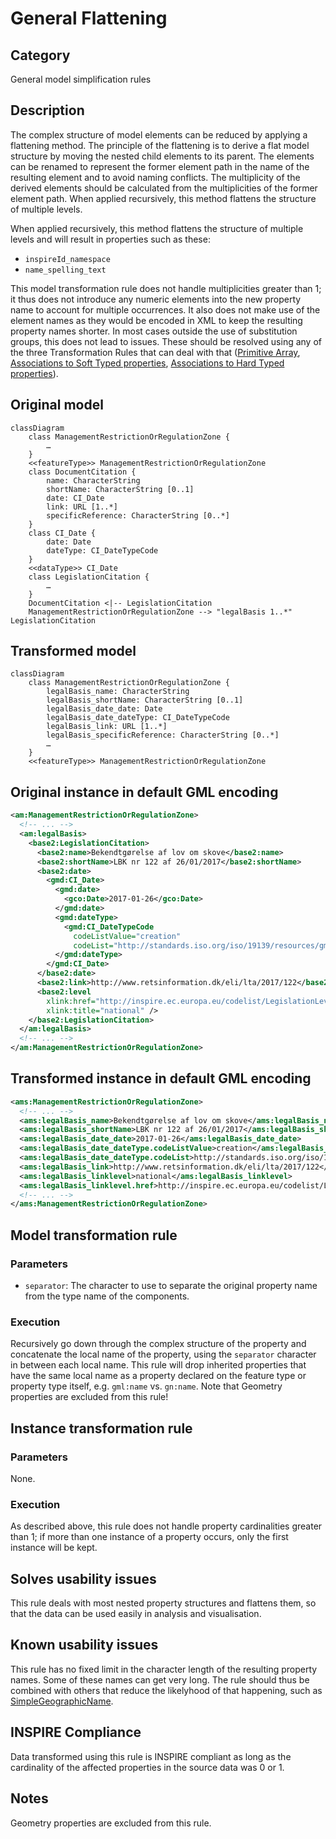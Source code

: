 # General Flattening

## Category

General model simplification rules

## Description

The complex structure of model elements can be reduced by applying a flattening method. The principle of the flattening is to derive a flat model structure by moving the nested child elements to its parent. The elements can be renamed to represent the former element path in the name of the resulting element and to avoid naming conflicts. The multiplicity of the derived elements should be calculated from the multiplicities of the former element path. When applied recursively, this method flattens the structure of multiple levels.

When applied recursively, this method flattens the structure of multiple levels and will result in properties such as these:

- `inspireId_namespace`
- `name_spelling_text`

This model transformation rule does not handle multiplicities greater than 1; it thus does not introduce any numeric elements into the new property name to account for multiple occurrences. It also does not make use of the element names as they would be encoded in XML to keep the resulting property names shorter. In most cases outside the use of substitution groups, this does not lead to issues. These should be resolved using any of the three Transformation Rules that can deal with that ([Primitive Array](./ExtractPrimitiveArray.md), [Associations to Soft Typed properties](./AssociatedComponentsSoftType.md), [Associations to Hard Typed properties](./AssociatedComponentsHardType.md)).

## Original model

```mermaid
classDiagram
    class ManagementRestrictionOrRegulationZone {
        …
    }
    <<featureType>> ManagementRestrictionOrRegulationZone
    class DocumentCitation {
        name: CharacterString
        shortName: CharacterString [0..1]
        date: CI_Date
        link: URL [1..*]
        specificReference: CharacterString [0..*]
    }
    class CI_Date {
        date: Date
        dateType: CI_DateTypeCode
    }
    <<dataType>> CI_Date
    class LegislationCitation {
        …
    }
    DocumentCitation <|-- LegislationCitation
    ManagementRestrictionOrRegulationZone --> "legalBasis 1..*" LegislationCitation
```

## Transformed model

```mermaid
classDiagram
    class ManagementRestrictionOrRegulationZone {
        legalBasis_name: CharacterString
        legalBasis_shortName: CharacterString [0..1]
        legalBasis_date_date: Date
        legalBasis_date_dateType: CI_DateTypeCode
        legalBasis_link: URL [1..*]
        legalBasis_specificReference: CharacterString [0..*]
        …
    }
    <<featureType>> ManagementRestrictionOrRegulationZone
```

## Original instance in default GML encoding

```xml
<am:ManagementRestrictionOrRegulationZone>
  <!-- ... -->
  <am:legalBasis>
    <base2:LegislationCitation>
      <base2:name>Bekendtgørelse af lov om skove</base2:name>
      <base2:shortName>LBK nr 122 af 26/01/2017</base2:shortName>
      <base2:date>
        <gmd:CI_Date>
          <gmd:date>
            <gco:Date>2017-01-26</gco:Date>
          </gmd:date>
          <gmd:dateType>
            <gmd:CI_DateTypeCode
              codeListValue="creation"
              codeList="http://standards.iso.org/iso/19139/resources/gmxCodelists.xml#CI_DateTypeCode" />
          </gmd:dateType>
        </gmd:CI_Date>
      </base2:date>
      <base2:link>http://www.retsinformation.dk/eli/lta/2017/122</base2:link>
      <base2:level
	    xlink:href="http://inspire.ec.europa.eu/codelist/LegislationLevelValue/national"
		xlink:title="national" />
    </base2:LegislationCitation>
  </am:legalBasis>
  <!-- ... -->
</am:ManagementRestrictionOrRegulationZone>
```
   
## Transformed instance in default GML encoding

```xml
<ams:ManagementRestrictionOrRegulationZone>
  <!-- ... -->
  <ams:legalBasis_name>Bekendtgørelse af lov om skove</ams:legalBasis_name>
  <ams:legalBasis_shortName>LBK nr 122 af 26/01/2017</ams:legalBasis_shortName>
  <ams:legalBasis_date_date>2017-01-26</ams:legalBasis_date_date>
  <ams:legalBasis_date_dateType.codeListValue>creation</ams:legalBasis_date_dateType.codeListValue>
  <ams:legalBasis_date_dateType.codeList>http://standards.iso.org/iso/19139/resources/gmxCodelists.xml#CI_DateTypeCode</ams:legalBasis_date_dateType.codeList>
  <ams:legalBasis_link>http://www.retsinformation.dk/eli/lta/2017/122</ams:legalBasis_link>
  <ams:legalBasis_linklevel>national</ams:legalBasis_linklevel>
  <ams:legalBasis_linklevel.href>http://inspire.ec.europa.eu/codelist/LegislationLevelValue/national</ams:legalBasis_linklevel.href>
  <!-- ... -->
</ams:ManagementRestrictionOrRegulationZone>
``` 

## Model transformation rule

### Parameters

- `separator`: The character to use to separate the original property name from the type name of the components.

### Execution

Recursively go down through the complex structure of the property and concatenate the local name of the property, using the `separator` character in between each local name. This rule will drop inherited properties that have the same local name as a property declared on the feature type or property type itself, e.g. `gml:name` vs. `gn:name`. Note that Geometry properties are excluded from this rule!</p>

## Instance transformation rule

### Parameters

None.

### Execution

As described above, this rule does not handle property cardinalities greater than 1; if more than one instance of a property occurs, only the first instance will be kept.

## Solves usability issues

This rule deals with most nested property structures and flattens them, so that the data can be used easily in analysis and visualisation.

## Known usability issues

This rule has no fixed limit in the character length of the resulting property names. Some of these names can get very long. The rule should thus be combined with others that reduce the likelyhood of that happening, such as [SimpleGeographicName](./SimpleGeographicName.html).

## INSPIRE Compliance

Data transformed using this rule is INSPIRE compliant as long as the cardinality of the affected properties in the source data was 0 or 1.

## Notes

Geometry properties are excluded from this rule.

